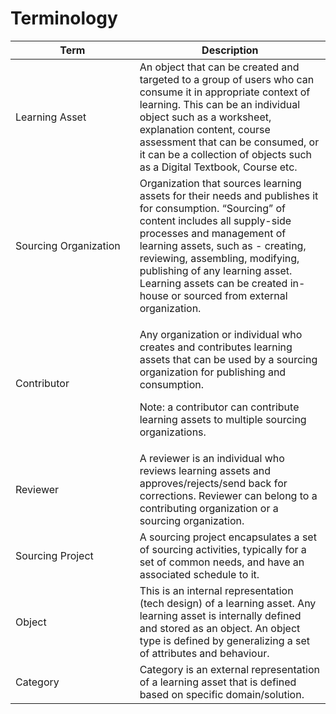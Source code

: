 # Terminology



<table><thead><tr><th width="182.64374295377672">Term</th><th>Description</th></tr></thead><tbody><tr><td>Learning Asset</td><td>An object that can be created and targeted to a group of users who can consume it in appropriate context of learning. This can be an individual object such as a worksheet, explanation content, course assessment that can be consumed, or it can be a collection of objects such as a Digital Textbook, Course etc.</td></tr><tr><td>Sourcing Organization</td><td>Organization that sources learning assets for their needs and publishes it for consumption. “Sourcing” of content includes all supply-side processes and management of learning assets, such as - creating, reviewing, assembling, modifying, publishing of any learning asset. Learning assets can be created in-house or sourced from external organization.</td></tr><tr><td>Contributor</td><td><p>Any organization or individual who creates and contributes learning assets that can be used by a sourcing organization for publishing and consumption. </p><p>Note: a contributor can contribute learning assets to multiple sourcing organizations.</p></td></tr><tr><td>Reviewer</td><td>A reviewer is an individual who reviews learning assets and approves/rejects/send back for corrections. Reviewer can belong to a contributing organization or a sourcing organization.</td></tr><tr><td>Sourcing Project</td><td>A sourcing project encapsulates a set of sourcing activities, typically for a set of common needs, and have an associated schedule to it.</td></tr><tr><td>Object</td><td>This is an internal representation (tech design) of a learning asset. Any learning asset is internally defined and stored as an object. An object type is defined by generalizing a set of attributes and behaviour.</td></tr><tr><td>Category</td><td>Category is an external representation of a learning asset that is defined based on specific domain/solution.</td></tr></tbody></table>
